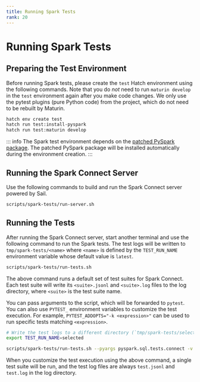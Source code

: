 ```yaml
---
title: Running Spark Tests
rank: 20
---
```


# Running Spark Tests

## Preparing the Test Environment

Before running Spark tests, please create the `test` Hatch environment using the following commands.
Note that you do _not_ need to run `maturin develop` in the `test` environment again after you make code changes.
We only use the pytest plugins (pure Python code) from the project, which do not need to be rebuilt by Maturin.

```bash
hatch env create test
hatch run test:install-pyspark
hatch run test:maturin develop
```

::: info
The Spark test environment depends on the [patched PySpark package](./spark-setup).
The patched PySpark package will be installed automatically during the environment creation.
:::

## Running the Spark Connect Server

Use the following commands to build and run the Spark Connect server powered by Sail.

```bash
scripts/spark-tests/run-server.sh
```

## Running the Tests

After running the Spark Connect server, start another terminal and use the following command to run the Spark tests.
The test logs will be written to `tmp/spark-tests/<name>` where `<name>` is defined by
the `TEST_RUN_NAME` environment variable whose default value is `latest`.

```bash
scripts/spark-tests/run-tests.sh
```

The above command runs a default set of test suites for Spark Connect.
Each test suite will write its `<suite>.jsonl` and `<suite>.log` files to the log directory,
where `<suite>` is the test suite name.

You can pass arguments to the script, which will be forwarded to `pytest`.
You can also use `PYTEST_` environment variables to customize the test execution.
For example, `PYTEST_ADDOPTS="-k <expression>"` can be used to run specific tests matching `<expression>`.

```bash
# Write the test logs to a different directory (`tmp/spark-tests/selected`).
export TEST_RUN_NAME=selected

scripts/spark-tests/run-tests.sh --pyargs pyspark.sql.tests.connect -v -k test_sql
```

When you customize the test execution using the above command, a single test suite will be run,
and the test log files are always `test.jsonl` and `test.log` in the log directory.
